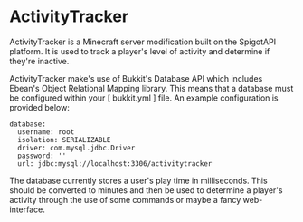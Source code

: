 # ActivityTracker

ActivityTracker is a Minecraft server modification built on the SpigotAPI platform. It is used to track a player's level of activity and determine if they're inactive.

ActivityTracker make's use of Bukkit's Database API which includes Ebean's Object Relational Mapping library.
This means that a database must be configured within your [ bukkit.yml ] file.
An example configuration is provided below:
```
database:
  username: root
  isolation: SERIALIZABLE
  driver: com.mysql.jdbc.Driver
  password: ''
  url: jdbc:mysql://localhost:3306/activitytracker
```

The database currently stores a user's play time in milliseconds. This should be converted to minutes and then be used to determine a player's activity through the use of some commands or maybe a fancy web-interface.
